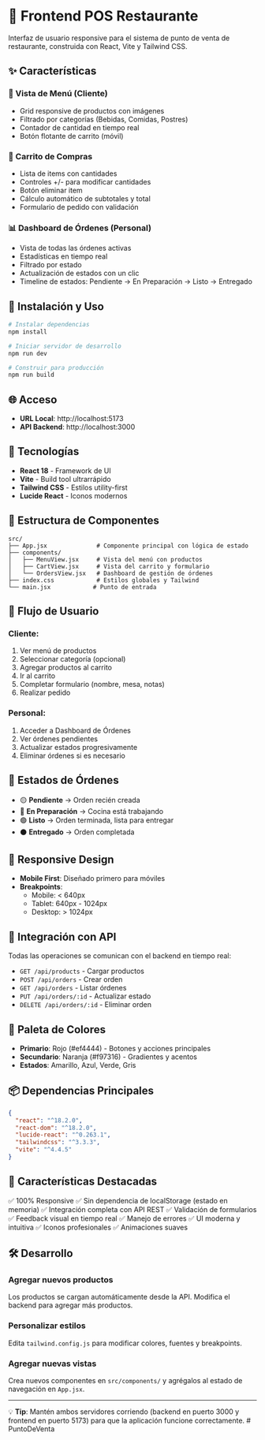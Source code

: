# 🍔 Frontend POS Restaurante

Interfaz de usuario responsive para el sistema de punto de venta de restaurante, construida con React, Vite y Tailwind CSS.

## ✨ Características

### 📱 Vista de Menú (Cliente)
- Grid responsive de productos con imágenes
- Filtrado por categorías (Bebidas, Comidas, Postres)
- Contador de cantidad en tiempo real
- Botón flotante de carrito (móvil)

### 🛒 Carrito de Compras
- Lista de items con cantidades
- Controles +/- para modificar cantidades
- Botón eliminar item
- Cálculo automático de subtotales y total
- Formulario de pedido con validación

### 📊 Dashboard de Órdenes (Personal)
- Vista de todas las órdenes activas
- Estadísticas en tiempo real
- Filtrado por estado
- Actualización de estados con un clic
- Timeline de estados: Pendiente → En Preparación → Listo → Entregado

## 🚀 Instalación y Uso

```bash
# Instalar dependencias
npm install

# Iniciar servidor de desarrollo
npm run dev

# Construir para producción
npm run build
```

## 🌐 Acceso

- **URL Local**: http://localhost:5173
- **API Backend**: http://localhost:3000

## 🎨 Tecnologías

- **React 18** - Framework de UI
- **Vite** - Build tool ultrarrápido
- **Tailwind CSS** - Estilos utility-first
- **Lucide React** - Iconos modernos

## 📐 Estructura de Componentes

```
src/
├── App.jsx              # Componente principal con lógica de estado
├── components/
│   ├── MenuView.jsx     # Vista del menú con productos
│   ├── CartView.jsx     # Vista del carrito y formulario
│   └── OrdersView.jsx   # Dashboard de gestión de órdenes
├── index.css            # Estilos globales y Tailwind
└── main.jsx            # Punto de entrada
```

## 🔄 Flujo de Usuario

### Cliente:
1. Ver menú de productos
2. Seleccionar categoría (opcional)
3. Agregar productos al carrito
4. Ir al carrito
5. Completar formulario (nombre, mesa, notas)
6. Realizar pedido

### Personal:
1. Acceder a Dashboard de Órdenes
2. Ver órdenes pendientes
3. Actualizar estados progresivamente
4. Eliminar órdenes si es necesario

## 🎯 Estados de Órdenes

- 🟡 **Pendiente** → Orden recién creada
- 🔵 **En Preparación** → Cocina está trabajando
- 🟢 **Listo** → Orden terminada, lista para entregar
- ⚫ **Entregado** → Orden completada

## 📱 Responsive Design

- **Mobile First**: Diseñado primero para móviles
- **Breakpoints**:
  - Mobile: < 640px
  - Tablet: 640px - 1024px
  - Desktop: > 1024px

## 🔌 Integración con API

Todas las operaciones se comunican con el backend en tiempo real:

- `GET /api/products` - Cargar productos
- `POST /api/orders` - Crear orden
- `GET /api/orders` - Listar órdenes
- `PUT /api/orders/:id` - Actualizar estado
- `DELETE /api/orders/:id` - Eliminar orden

## 🎨 Paleta de Colores

- **Primario**: Rojo (#ef4444) - Botones y acciones principales
- **Secundario**: Naranja (#f97316) - Gradientes y acentos
- **Estados**: Amarillo, Azul, Verde, Gris

## 📦 Dependencias Principales

```json
{
  "react": "^18.2.0",
  "react-dom": "^18.2.0",
  "lucide-react": "^0.263.1",
  "tailwindcss": "^3.3.3",
  "vite": "^4.4.5"
}
```

## 🌟 Características Destacadas

✅ 100% Responsive
✅ Sin dependencia de localStorage (estado en memoria)
✅ Integración completa con API REST
✅ Validación de formularios
✅ Feedback visual en tiempo real
✅ Manejo de errores
✅ UI moderna y intuitiva
✅ Iconos profesionales
✅ Animaciones suaves

## 🛠️ Desarrollo

### Agregar nuevos productos
Los productos se cargan automáticamente desde la API. Modifica el backend para agregar más productos.

### Personalizar estilos
Edita `tailwind.config.js` para modificar colores, fuentes y breakpoints.

### Agregar nuevas vistas
Crea nuevos componentes en `src/components/` y agrégalos al estado de navegación en `App.jsx`.

---

💡 **Tip**: Mantén ambos servidores corriendo (backend en puerto 3000 y frontend en puerto 5173) para que la aplicación funcione correctamente.
#   P u n t o D e V e n t a  
 